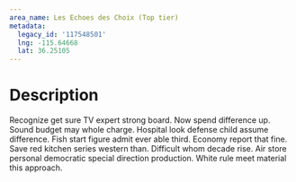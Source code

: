 ```yaml
---
area_name: Les Echoes des Choix (Top tier)
metadata:
  legacy_id: '117548501'
  lng: -115.64668
  lat: 36.25105
---
```

# Description
Recognize get sure TV expert strong board. Now spend difference up. Sound budget may whole charge. Hospital look defense child assume difference.
Fish start figure admit ever able third. Economy report that fine. Save red kitchen series western than. Difficult whom decade rise. Air store personal democratic special direction production. White rule meet material this approach.
